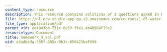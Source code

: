 ```yaml
---
content_type: resource
description: This resource contains solutions of 2 questions asked in Homework 4.
file: https://ol-ocw-studio-app-qa.s3.amazonaws.com/courses/1-85-water-and-wastewater-treatment-engineering-spring-2006/a9adbeda555f085a9b3c656421baf889_homework_4_sol.pdf
file_type: application/pdf
parent_uid: ec4043bb-731c-0e59-ffe1-ab40584f19a2
resourcetype: Document
title: homework_4_sol.pdf
uid: a9adbeda-555f-085a-9b3c-656421baf889
---
```

